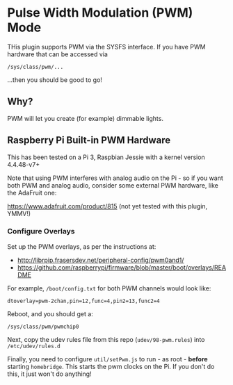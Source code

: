 # Pulse Width Modulation (PWM) Mode

THis plugin supports PWM via the SYSFS interface.  If you have PWM hardware that can be accessed via

```
/sys/class/pwm/...
```

...then you should be good to go!

## Why?

PWM will let you create (for example) dimmable lights.

## Raspberry Pi Built-in PWM Hardware

This has been tested on a Pi 3, Raspbian Jessie with a kernel version 4.4.48-v7+

Note that using PWM interferes with analog audio on the Pi - so if you want both PWM and analog audio, consider some external PWM hardware, like the AdaFruit one:

https://www.adafruit.com/product/815 (not yet tested with this plugin, YMMV!)

### Configure Overlays

Set up the PWM overlays, as per the instructions at:

* http://librpip.frasersdev.net/peripheral-config/pwm0and1/
* https://github.com/raspberrypi/firmware/blob/master/boot/overlays/README

For example, ``/boot/config.txt`` for both PWM channels would look like:

```
dtoverlay=pwm-2chan,pin=12,func=4,pin2=13,func2=4
```

Reboot, and you should get a:

```
/sys/class/pwm/pwmchip0
```

Next, copy the udev rules file from this repo (``udev/98-pwm.rules``) into ``/etc/udev/rules.d``

Finally, you need to configure ``util/setPwm.js`` to run - as root - **before** starting ``homebridge``.  This starts the pwm clocks on the Pi.  If you don't do this, it just won't do anything!
